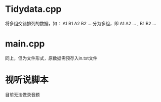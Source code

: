 # Tidydata.cpp
将多组交错排列的数据，如： A1 B1 A2 B2 ... 分为多组，即 A1 A2 ... , B1 B2 ...
# main.cpp
同上，但为文件形式，原数据需预存入in.txt文件
# 视听说脚本
目前无法做录音题
